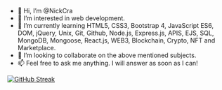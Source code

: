 - 👋 Hi, I’m @NickCra
- 👀 I’m interested in web development.
- 🌱 I’m currently learning HTML5, CSS3, Bootstrap 4, JavaScript ES6, DOM, jQuery, Unix, Git, Github, Node.js, Express.js, APIS, EJS, SQL, MongoDB, Mongoose, React.js, WEB3, Blockchain, Crypto, NFT and Marketplace.
- 💞️ I’m looking to collaborate on the above mentioned subjects.
- 📫 Feel free to ask me anything. I will answer as soon as I can!

[![GitHub Streak](https://github-readme-streak-stats.herokuapp.com/?user=NickCra)](https://git.io/streak-stats)

<!---
NickCra/NickCra is a ✨ special ✨ repository because its `README.md` (this file) appears on your GitHub profile.
You can click the Preview link to take a look at your changes.
--->
